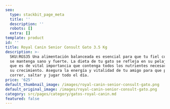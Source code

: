 ```yaml
---
seo:
  type: stackbit_page_meta
  title: ''
  description: ''
  robots: []
  extra: []
template: product
id: ''
title: Royal Canin Senior Consult Gato 3.5 Kg
description: >-
  SKU:RGS35 Una alimentación balanceada es esencial para que tu fiel compañero
  se mantenga sano y fuerte. La dieta de tu gato se refleja en su pelaje, por lo
  que es de vital importancia que contenga todos los nutrientes necesarios para
  su crecimiento. Asegura la energía y vitalidad de tu amigo para que pueda
  correr, saltar y jugar todo el día.
price: '625'
default_thumbnail_image: /images/royal-canin-senior-consult-gato.png
default_original_image: /images/royal-canin-senior-consult-gato.png
category: src/pages/category/gatos-royal-canin.md
featured: false
---
```

